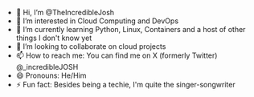 - 👋 Hi, I’m @TheIncredibleJosh
- 👀 I’m interested in Cloud Computing and DevOps
- 🌱 I’m currently learning Python, Linux, Containers and a host of other things I don't know yet
- 💞️ I’m looking to collaborate on cloud projects
- 📫 How to reach me: You can find me on X (formerly Twitter) @_incredibleJOSH
- 😄 Pronouns: He/Him
- ⚡ Fun fact: Besides being a techie, I'm quite the singer-songwriter

<!---
TheIncredibleJosh/TheIncredibleJosh is a ✨ special ✨ repository because its `README.md` (this file) appears on your GitHub profile.
You can click the Preview link to take a look at your changes.
--->
